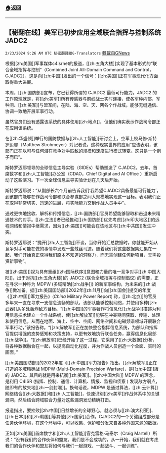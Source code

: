 ###  [:house:返回](README.md)
---


## 【秘翻在线】美军已初步应用全域联合指挥与控制系统JADC2
`2/23/2024 9:26 AM UTC 秘密翻譯組G-Translators` [轉載自GNews](https://gnews.org/articles/2334912)

根据[[zh:美国]]军事媒体c4isrnet的报道，[[zh:五角大楼]]实现了基本形式的“联合全域指挥与控制”（Combined Joint All-Domain Command and Control，CJADC2），这是向[[zh:中国]]发出的一个信号：[[zh:美国]]正在军事现代化方面取得重大进展。

本周，[[zh:国防部]]宣布，它已获得所谓的 CJADC2 最低可行能力。JADC2 的工作原理就是，将[[zh:美军]]所有传感器与前线战士实时连接，使各军种内部、军种间、[[zh:美军]]与盟军间，在陆、海、空、天、网各个作战域，能够无缝通信、协调一致地开展军事行动。

虽然官员们没有透露该系统的具体使用[[zh:地点]]，但他们确实表示作战司令部正在应用该系统。

在[[zh:华盛顿]]举行的国防数据与[[zh:人工智能]]研讨会上，空军上校马修·斯特罗迈耶（Matthew Strohmeyer）对记者说，这种现实世界的应用“应该表明，该部门正在以可与任何潜在竞争对手匹敌的规模和速度进行模式转变。这只是一个例子而已”。

斯特罗迈耶领导的全球信息主导实验（GIDEs）帮助塑造了 CJADC2。去年，首席数字和[[zh:人工智能]]办公室（CDAO，Chief Digital and AI Office ）重新启动了这些演习。下一次全球信息主导实验计划在几天后开始。

斯特罗迈耶说：“从副部长六个月前告诉我们‘我希望CJADC2具备最低可行能力’，到该部门能够在作战司令部和联合参谋部之间大规模地实现这一目标。表明我们正在取得非常切实、迅速的进展，将实际能力交到作战人员手中”。

通过更快地接收、解析和传播信息，[[zh:国防部]]官员希望能够智取和击退未来精通技术的对手。[[zh:立法]]者已经推动[[zh:国防部]]优先考虑[[zh:印太地区]]的远程网络和情报中继需求，因为[[zh:美国]]可能会在该地区与[[zh:中共国]]发生冲突。

斯特罗迈耶说：“抛开[[zh:人工智能]]不谈，当你开始汇总数据时，你就能开始从竞争对手可能在做的事情中发现一些蛛丝马迹。随着我们将这些数据集汇集在一起，我们开始真正获得我们原本不知道的洞察力，而无需创建任何新项目，无需投资新事物”。

被[[zh:美国]]视为具有重组[[zh:国际秩序]]意图和力量的唯一竞争对手[[zh:中国大陆]]，出于对抗[[zh:五角大楼]]的 JADC2 (联合全域指挥与控制倡议) 的需要，正在寻求一种称为 MDPW (多域精确[[zh:战争]]) 的新军事结构，为未来的[[zh:战争]]做准备。据[[zh:美国国防部]]2022年[[zh:11月]]向[[zh:国会]]提交的年度《[[zh:中国]]军力报告》(_China_ Military Power Report) 称，[[zh:北京]]的官员多年来一直在寻求一支信息流畅的部队，该部队能够控制网络，并使用多种[[zh:武器]]从多处轰炸敌方目标。“[[zh:中国]]的军事著作将信息化[[zh:战争]]描述为利用信息技术建立一个作战系统，使[[zh:解放军]]能够在冲突期间获取、传输、处理和使用信息，从而在地面、海上、空中、空间、网络空间和电磁频谱领域开展联合军事行动，”该报告称。“[[zh:解放军]]正在加快整合指挥信息系统，为部队和指挥官提供增强的态势感知和决策支持，以更有效地执行联合任务，赢得信息化局部[[zh:战争]]。“[[zh:解放军]]已经开始了这一过程，它采用了[[zh:大数据]]分析，将各种数据融合在一起，以提高自动化程度，并为作战人员创造一个全面、实时的画面。” 

[[zh:美国国防部]]的2022年度《[[zh:中国]]军力报告》指出，[[zh:解放军]]正在打造的多域精确战 MDPW (Multi-Domain Precision Warfare)，是[[zh:中国]]版的 JADC2。其目的就是用来抗衡[[zh:美军]]。[[zh:中国大陆]] MDPW 的理念，是利用 C4ISR (指挥、控制、通信、计算机、情报、监视和侦察 ) 发现敌方弱点，随即有的放矢地[[zh:一剑封喉]]。换句话说，MDPW 是通过算法，[[zh:云计算]]网络结合[[zh:大数据]]和[[zh:人工智能]]，快速识别[[zh:美军]]作战体系中的关键漏洞，然后结合跨域联合力量对这些漏洞发动精确打击。

报道指出，要挫败[[zh:中国]]日益增长的全球野心，就必须与[[zh:澳大利亚]]、[[zh:日本]]和[[zh:韩国]]等其他[[zh:国家]]合作。CJADC2的一个关键组成部分是任务伙伴环境，在这个环境中，可以收集、保护和分发来自各种外国来源的数据。

正如[[zh:美国]]首席数字和[[zh:人工智能]]官克雷格·马泰尔（Craig Martell）所说：“没有我们的合作伙伴和盟友，我们是不会成功的，从一开始，我们就在考虑我们的合作伙伴和盟友将如何与我们一起游戏、一起战斗、一起训练”。
